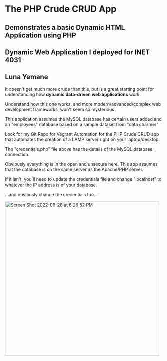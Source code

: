 # The PHP Crude CRUD App

## Demonstrates a basic Dynamic HTML Application using PHP

## Dynamic Web Application I deployed for INET 4031

## Luna Yemane

It doesn't get much more crude than this, but is a great starting point for understanding how **dynamic data-driven web applications** work.

Understand how this one works, and more modern/advanced/complex web development frameworks, won't seem so mysterious.

This application assumes the MySQL database has certain users added and an "employees" database based on a sample dataset from "data charmer"

Look for my Git Repo for Vagrant Automation for the PHP Crude CRUD app that automates the creation of a LAMP server right on your laptop/desktop.

The "credentials.php" file above has the details of the MySQL database connection.

Obviously everything is in the open and unsecure here.  This app assumes that the database is on the same server as the Apache/PHP server.

If it isn't, you'll need to update the credentials file and change "localhost" to whatever the IP address is of your database.

...and obviously change the credentials too...

<img width="493" alt="Screen Shot 2022-09-28 at 6 26 52 PM" src="https://user-images.githubusercontent.com/38437671/192905931-41a5fac8-c889-42b6-8159-ecf7811483fb.png">
